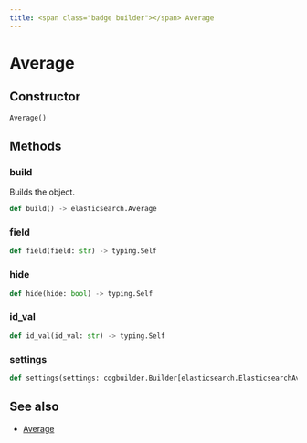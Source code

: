 ```yaml
---
title: <span class="badge builder"></span> Average
---
```

# <span class="badge builder"></span> Average

## Constructor

```python
Average()
```
## Methods

### <span class="badge object-method"></span> build

Builds the object.

```python
def build() -> elasticsearch.Average
```

### <span class="badge object-method"></span> field

```python
def field(field: str) -> typing.Self
```

### <span class="badge object-method"></span> hide

```python
def hide(hide: bool) -> typing.Self
```

### <span class="badge object-method"></span> id_val

```python
def id_val(id_val: str) -> typing.Self
```

### <span class="badge object-method"></span> settings

```python
def settings(settings: cogbuilder.Builder[elasticsearch.ElasticsearchAverageSettings]) -> typing.Self
```

## See also

 * <span class="badge object-type-class"></span> [Average](./object-Average.md)
